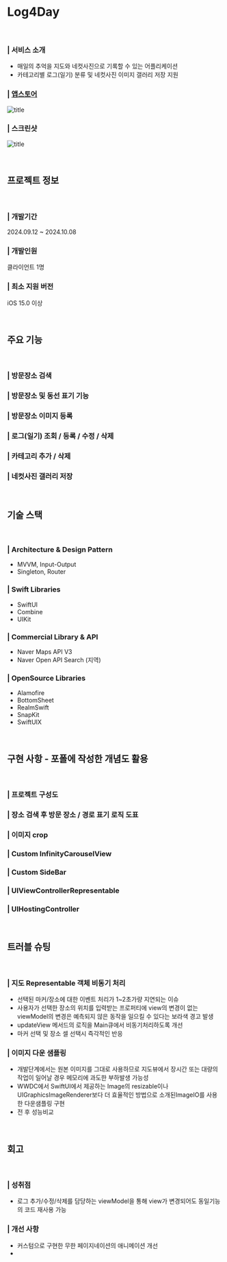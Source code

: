 
# Log4Day

<br>

### | 서비스 소개

- 매일의 추억을 지도와 네컷사진으로 기록할 수 있는 어플리케이션
- 카테고리별 로그(일기) 분류 및 네컷사진 이미지 갤러리 저장 지원


### | [앱스토어](http://apps.apple.com/kr/app/log4day-%EB%84%A4-%EC%BB%B7-%EC%82%AC%EC%A7%84-%EC%86%8D-%EC%98%A4%EB%8A%98-%ED%95%98%EB%A3%A8/id6736357381)   

![title](https://img.notionusercontent.com/s3/prod-files-secure%2Fda5d8819-a24c-4673-97de-9c024056b4fb%2F9015a9b2-34fe-48f1-89b4-35414dfa4c5f%2FappstoreScreenshot.jpeg/size/w=20?exp=1728302975&sig=CPCz5aFIJU8E73PUcqkSnbZq9XXggRPGhjeEW6XWBoU)   

### | 스크린샷
![title](https://img.notionusercontent.com/s3/prod-files-secure%2Fda5d8819-a24c-4673-97de-9c024056b4fb%2Ff91599ec-de89-4dcc-9ca1-e0b551d7972b%2FApple_iPhone_11_Pro_Max_Screenshot_All.png/size/w=2000?exp=1728301394&sig=IYB76JLQ3GUW423d5HMC1o5s82A3XxlCKwTCYfrRwNw)   

<br>


프로젝트 정보
-
<br>

### | 개발기간 
 2024.09.12 ~ 2024.10.08

### | 개발인원
클라이언트 1명

### | 최소 지원 버전
iOS 15.0 이상

<br>


주요 기능
-

<br>

### | 방문장소 검색

### | 방문장소 및 동선 표기 기능

### | 방문장소 이미지 등록

### | 로그(일기) 조회 / 등록 / 수정 / 삭제

### | 카테고리 추가 / 삭제

### | 네컷사진 갤러리 저장


<br>

기술 스택
- 

<br>

### | Architecture & Design Pattern

* MVVM, Input-Output
* Singleton, Router

### | Swift Libraries

* SwiftUI
* Combine
* UIKit

### | Commercial Library & API
* Naver Maps API V3
* Naver Open API Search (지역)

### | OpenSource Libraries

* Alamofire
* BottomSheet
* RealmSwift
* SnapKit
* SwiftUIX


<br>

구현 사항 - 포폴에 작성한 개념도 활용
-

<br>

### | 프로젝트 구성도 

### | 장소 검색 후 방문 장소 / 경로 표기 로직 도표

### | 이미지 crop

### | Custom InfinityCarouselView

### | Custom SideBar

### | UIViewControllerRepresentable

### | UIHostingController

<br>

트러블 슈팅
-

<br>

 ### | 지도 Representable 객체 비동기 처리
  -  선택된 마커/장소에 대한 이벤트 처리가 1~2초가량 지연되는 이슈
  -  사용자가 선택한 장소의 위치를 입력받는 프로퍼티에 view의 변경이 없는 viewModel의 변경은 예측되지 않은 동작을 일으킬 수 있다는 보라색 경고 발생
  - updateView 메서드의 로직을 Main큐에서 비동기처리하도록 개선
  - 마커 선택 및 장소 셀 선택시 즉각적인 반응 

 ### | 이미지 다운 샘플링
- 개발단계에서는 원본 이미지를 그대로 사용하므로 지도뷰에서 장시간 또는 대량의 작업이 일어날 경우 메모리에 과도한 부하발생 가능성
- WWDC에서 SwiftUI에서 제공하는 Image의 resizable이나 UIGraphicsImageRenderer보다 더 효율적인 방법으로 소개된ImageIO를 사용한 다운샘플링 구현
- 전 후 성능비교
 

<br>



회고
-

<br>

### | 성취점
* 로그 추가/수정/삭제를 담당하는 viewModel을 통해 view가 변경되어도 동일기능의 코드 재사용 가능 


### | 개선 사항
* 커스텀으로 구현한 무한 페이지네이션의 애니메이션 개선
* 

<br>
